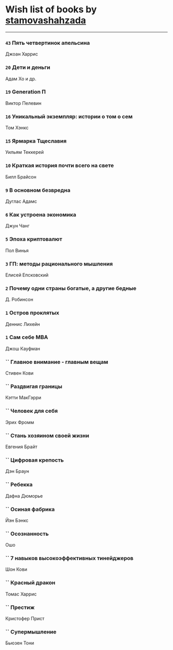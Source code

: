 # Wish list of books by [stamovashahzada](http://vk.com/id310646815)
---

### `43` Пять четвертинок апельсина
Джоан Харрис

### `20` Дети и деньги
Адам Хо и др.

### `19` Generation П
Виктор Пелевин

### `16` Уникальный экземпляр: истории о том о сем
Том Хэнкс

### `15` Ярмарка Тщеславия
Уильям Теккерей

### `10` Краткая история почти всего на свете
Билл Брайсон

### `9` В основном безвредна
Дуглас Адамс

### `6` Как устроена экономика
Джун Чанг

### `5` Эпоха криптовалют
Пол Винья

### `3` ГП: методы рационального мышления
Елисей Епсковский

### `2` Почему одни страны богатые, а другие бедные
Д. Робинсон

### `1` Остров проклятых
Деннис Лихейн

### `1` Сам себе MBA
Джош Кауфман

### `` Главное внимание - главным вещам
Стивен Кови

### `` Раздвигая границы
Кэтти МакГэрри

### `` Человек для себя
Эрих Фромм

### `` Стань хозяином своей жизни
Евгения Брайт

### `` Цифровая крепость
Дэн Браун

### `` Ребекка
Дафна Дюморье

### `` Осиная фабрика
Йэн Бэнкс

### `` Осознанность
Ошо

### `` 7 навыков высокоэффективных тинейджеров
Шон Кови

### `` Красный дракон
Томас Харрис

### `` Престиж
Кристофер Прист

### `` Супермышление
Бьюзен Тони

